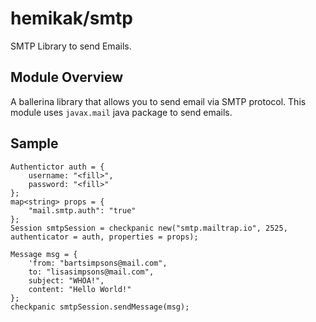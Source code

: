 # hemikak/smtp
SMTP Library to send Emails.

## Module Overview
A ballerina library that allows you to send email via SMTP protocol. This module uses `javax.mail` java package to send emails.

## Sample
```ballerina
Authentictor auth = {
    username: "<fill>",
    password: "<fill>"
};
map<string> props = {
    "mail.smtp.auth": "true"
};
Session smtpSession = checkpanic new("smtp.mailtrap.io", 2525, authenticator = auth, properties = props);

Message msg = {
    'from: "bartsimpsons@mail.com",
    to: "lisasimpsons@mail.com",
    subject: "WHOA!",
    content: "Hello World!"
};
checkpanic smtpSession.sendMessage(msg);
```


